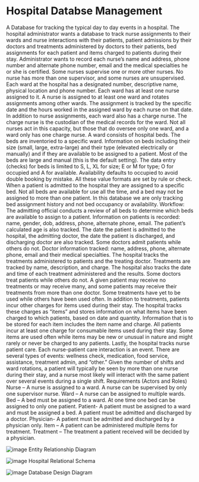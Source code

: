 # Hospital Databse Management
A Database for tracking the typical day to day events in a hospital.
The hospital administrator wants a database to track nurse assignments to their wards and nurse interactions with their patients, patient admissions by their doctors and treatments administered by doctors to their patients, bed assignments for each patient and items charged to patients during their stay. Administrator wants to record each nurse’s name and address, phone number and alternate phone number, email and the medical specialties he or she is certified. Some nurses supervise one or more other nurses. No nurse has more than one supervisor, and some nurses are unsupervised.
Each ward at the hospital has a designated number, descriptive name, physical location and phone number. Each ward has at least one nurse assigned to it. A nurse is assigned to at least one ward and rotates assignments among other wards. The assignment is tracked by the specific date and the hours worked in the assigned ward by each nurse on that date. In addition to nurse assignments, each ward also has a charge nurse. The charge nurse is the custodian of the medical records for the ward. Not all nurses act in this capacity, but those that do oversee only one ward, and a ward only has one charge nurse.
A ward consists of hospital beds. The beds are inventoried to a specific ward. Information on beds including their size (small, large, extra-large) and their type (elevated electrically or manually) and if they are available to be assigned to a patient. Most of the beds are large and manual (this is the default setting). The data entry (checks) for beds is limited to S, L, XL for size; E or M for type; O for occupied and A for available. Availability defaults to occupied to avoid double booking by mistake. All these value formats are set by rule or check. When a patient is admitted to the hospital they are assigned to a specific bed. Not all beds are available for use all the time, and a bed may not be assigned to more than one patient. In this database we are only tracking bed assignment history and not bed occupancy or availability.
Workflow: The admitting official conducts a review of all beds to determine which beds are available to assign to a patient. Information on patients is recorded: name, gender, dob, address, phone, alternate phone, email. The patient’s calculated age is also tracked. The date the patient is admitted to the hospital, the admitting doctor, the date the patient is discharged, and discharging doctor are also tracked. Some doctors admit patients while others do not. Doctor information tracked: name, address, phone, alternate phone, email and their medical specialties.
The hospital tracks the treatments administered to patients and the treating doctor. Treatments are tracked by name, description, and charge. The hospital also tracks the date and time of each treatment administered and the results. Some doctors treat patients while others do not. A given patient may receive no treatments or may receive many, and some patients may receive their treatments from more than one doctor. Some treatments have yet to be used while others have been used often. In addition to treatments, patients incur other charges for items used during their stay. The hospital tracks these charges as “items” and stores information on what items have been charged to which patients, based on date and quantity. Information that is to be stored for each item includes the item name and charge. All patients incur at least one charge for consumable items used during their stay. Some items are used often while items may be new or unusual
in nature and might rarely or never be charged to any patients. Lastly, the hospital tracks nurse patient care. Each nurse-patient care interaction is an event. There are several types of events: wellness check, medication, food service, assistance, treatment admin, and “other.” Given the number of shifts and ward rotations, a patient will typically be seen by more than one nurse during their stay, and a nurse most likely will interact with the same patient over several events during a single shift.
Requirements (Actors and Roles)
Nurse – A nurse is assigned to a ward. A nurse can be supervised by only one supervisor nurse.
Ward – A nurse can be assigned to multiple wards.
Bed – A bed must be assigned to a ward. At one time one bed can be assigned to only one patient.
Patient- A patient must be assigned to a ward and must be assigned a bed. A patient must be admitted and discharged by a doctor.
Physician- A patient must be admitted and discharged by a physician only.
Item – A patient can be administered multiple items for treatment.
Treatment – The treatment a patient received will be decided by a physician.

![image](https://github.com/DataCounsel/hospital_mangement/assets/71335870/d617fb8b-62a1-4c64-b62c-c304d79caaf2)
Entity Relationship Diagram


![image](https://github.com/DataCounsel/hospital_mangement/assets/71335870/3288354b-2f9c-44ad-a120-2d1bc305b86e)
Hospital Relational Schema

![image](https://github.com/DataCounsel/hospital_mangement/assets/71335870/63f46391-33d6-45ec-bbcf-e0edd208fcfe)
Database Design Diagram
